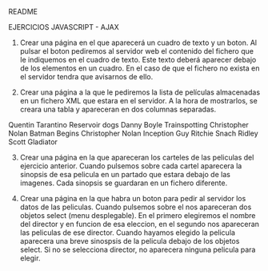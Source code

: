 README

EJERCICIOS JAVASCRIPT - AJAX

1.	Crear una página en el que aparecerá un cuadro de texto y un boton. 
	Al pulsar el boton pediremos al servidor web el contenido del fichero 
    que le indiquemos en el cuadro de texto. 
    Este texto deberá aparecer debajo de los elementos en un cuadro. 
    En el caso de que el fichero no exista en el servidor tendra que avisarnos de ello.

2.	Crear una página a la que le pediremos la lista de películas almacenadas en un fichero XML 
	que estara en el servidor. 
	A la hora de mostrarlos, se creara una tabla y apareceran en dos columnas separadas.

<?xml version="1.0" encoding="ISO-8859-1" ?>
<Peliculas>
  <Pelicula>
     <Director>Quentin Tarantino</Director >
     <Titulo>Reservoir dogs</Titulo>
  </Pelicula >
  <Pelicula >
     <Director>Danny Boyle</Director >
     <Titulo>Trainspotting</Titulo>
  </Pelicula >
  <Pelicula >
     <Director>Christopher Nolan</Director >
     <Titulo>Batman Begins</Titulo>
  </Pelicula >
  <Pelicula >
     <Director> Christopher Nolan </Director >
     <Titulo>Inception</Titulo>
  </Pelicula >
  <Pelicula >
     <Director> Guy Ritchie </Director >
     <Titulo>Snach</Titulo>
  </Pelicula >
  <Pelicula >
     <Director>Ridley Scott</Director >
     <Titulo>Gladiator</Titulo>
  </Pelicula >
</Peliculas>

3.	Crear una página en la que apareceran los carteles de las peliculas del ejercicio anterior. Cuando pulsemos sobre cada cartel aparecera la sinopsis de esa pelicula en un partado que estara debajo de las imagenes. Cada sinopsis se guardaran en un fichero diferente.

4.	Crear una página en la que habra un boton para pedir al servidor los datos de las peliculas.  Cuando pulsemos sobre el nos apareceran dos objetos select (menu desplegable). En el primero elegiremos el nombre del director y en funcion de esa eleccion, en el segundo nos apareceran las peliculas de ese director. Cuando hayamos elegido la pelicula aparecera una breve sinospsis de la pelicula debajo de los objetos select. 
Si no se selecciona director, no aparecera ninguna pelicula para elegir.



